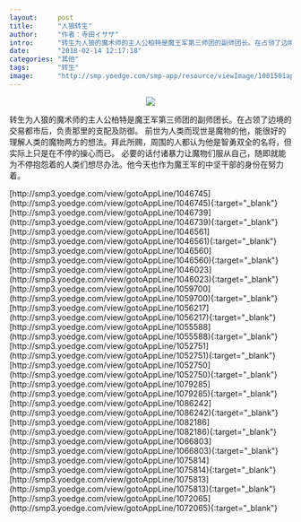 ```yaml
---
layout:     post
title:      "人狼转生"
author:     "作者：寺田イサザ"
intro:      "转生为人狼的魔术师的主人公柏特是魔王军第三师团的副师团长。在占领了边境的交易都市后，负责那里的支配及防御。 前世为人类而现世是魔物的他，能很好的理解人类的魔物两方的想法。拜此所赐，周围的人都认为他是智勇双全的名将，但实际上只是在不停的操心而已。 必要的话付诸暴力让魔物们服从自己，随即就能为不停抱怨着的人类们想尽办法。他今天也作为魔王军的中坚干部的身份在努力着。"
date:       "2018-02-14 12:17:18"
categories: "其他"
tags:       "转生"
image:      "http://smp.yoedge.com/smp-app/resource/viewImage/1001501appline.png"
---
```

<div style="text-align: center">
<p><img src="http://smp.yoedge.com/smp-app/resource/viewImage/1001501appline.png"/></p>
</div>
<p class="post-meta">
<span>转生为人狼的魔术师的主人公柏特是魔王军第三师团的副师团长。在占领了边境的交易都市后，负责那里的支配及防御。 前世为人类而现世是魔物的他，能很好的理解人类的魔物两方的想法。拜此所赐，周围的人都认为他是智勇双全的名将，但实际上只是在不停的操心而已。 必要的话付诸暴力让魔物们服从自己，随即就能为不停抱怨着的人类们想尽办法。他今天也作为魔王军的中坚干部的身份在努力着。</span>
</p>
[http://smp3.yoedge.com/view/gotoAppLine/1046745](http://smp3.yoedge.com/view/gotoAppLine/1046745){:target="_blank"}
[http://smp3.yoedge.com/view/gotoAppLine/1046739](http://smp3.yoedge.com/view/gotoAppLine/1046739){:target="_blank"}
[http://smp3.yoedge.com/view/gotoAppLine/1046561](http://smp3.yoedge.com/view/gotoAppLine/1046561){:target="_blank"}
[http://smp3.yoedge.com/view/gotoAppLine/1046560](http://smp3.yoedge.com/view/gotoAppLine/1046560){:target="_blank"}
[http://smp3.yoedge.com/view/gotoAppLine/1046023](http://smp3.yoedge.com/view/gotoAppLine/1046023){:target="_blank"}
[http://smp3.yoedge.com/view/gotoAppLine/1059700](http://smp3.yoedge.com/view/gotoAppLine/1059700){:target="_blank"}
[http://smp3.yoedge.com/view/gotoAppLine/1056217](http://smp3.yoedge.com/view/gotoAppLine/1056217){:target="_blank"}
[http://smp3.yoedge.com/view/gotoAppLine/1055588](http://smp3.yoedge.com/view/gotoAppLine/1055588){:target="_blank"}
[http://smp3.yoedge.com/view/gotoAppLine/1052751](http://smp3.yoedge.com/view/gotoAppLine/1052751){:target="_blank"}
[http://smp3.yoedge.com/view/gotoAppLine/1052750](http://smp3.yoedge.com/view/gotoAppLine/1052750){:target="_blank"}
[http://smp3.yoedge.com/view/gotoAppLine/1079285](http://smp3.yoedge.com/view/gotoAppLine/1079285){:target="_blank"}
[http://smp3.yoedge.com/view/gotoAppLine/1086242](http://smp3.yoedge.com/view/gotoAppLine/1086242){:target="_blank"}
[http://smp3.yoedge.com/view/gotoAppLine/1082186](http://smp3.yoedge.com/view/gotoAppLine/1082186){:target="_blank"}
[http://smp3.yoedge.com/view/gotoAppLine/1066803](http://smp3.yoedge.com/view/gotoAppLine/1066803){:target="_blank"}
[http://smp3.yoedge.com/view/gotoAppLine/1075814](http://smp3.yoedge.com/view/gotoAppLine/1075814){:target="_blank"}
[http://smp3.yoedge.com/view/gotoAppLine/1075813](http://smp3.yoedge.com/view/gotoAppLine/1075813){:target="_blank"}
[http://smp3.yoedge.com/view/gotoAppLine/1072065](http://smp3.yoedge.com/view/gotoAppLine/1072065){:target="_blank"}


